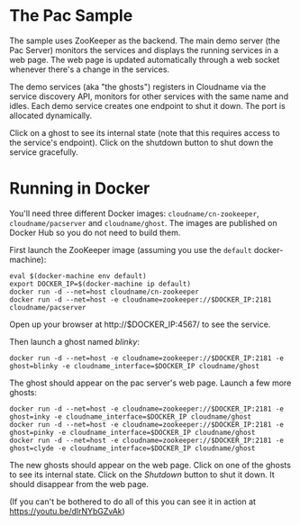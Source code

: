 # The Pac Sample

The sample uses ZooKeeper as the backend. The main demo server (the Pac Server) monitors the services and displays the running services in a web page. The web page is updated automatically through a web socket whenever there's a change in the services.

The demo services (aka "the ghosts") registers in Cloudname via the service discovery API, monitors for other services with the same name and idles. Each demo service creates one endpoint to shut it down. The port is allocated dynamically.

Click on a ghost to see its internal state (note that this requires access to the service's endpoint). Click on the shutdown button to shut down the service gracefully.

# Running in Docker
You'll need three different Docker images: `cloudname/cn-zookeeper`, `cloudname/pacserver` and `cloudname/ghost`. The images are published on Docker Hub so you do not need to build them.

First launch the ZooKeeper image (assuming you use the `default` docker-machine):
```
eval $(docker-machine env default)
export DOCKER_IP=$(docker-machine ip default)
docker run -d --net=host cloudname/cn-zookeeper
docker run -d --net=host -e cloudname=zookeeper://$DOCKER_IP:2181 cloudname/pacserver
```
Open up your browser at http://$DOCKER_IP:4567/ to see the service.

Then launch a ghost named *blinky*:
```
docker run -d --net=host -e cloudname=zookeeper://$DOCKER_IP:2181 -e ghost=blinky -e cloudname_interface=$DOCKER_IP cloudname/ghost
```

The ghost should appear on the pac server's web page. Launch a few more ghosts:
```
docker run -d --net=host -e cloudname=zookeeper://$DOCKER_IP:2181 -e ghost=inky -e cloudname_interface=$DOCKER_IP cloudname/ghost
docker run -d --net=host -e cloudname=zookeeper://$DOCKER_IP:2181 -e ghost=pinky -e cloudname_interface=$DOCKER_IP cloudname/ghost
docker run -d --net=host -e cloudname=zookeeper://$DOCKER_IP:2181 -e ghost=clyde -e cloudname_interface=$DOCKER_IP cloudname/ghost
```

The new ghosts should appear on the web page. Click on one of the ghosts to see its internal state. Click on the *Shutdown* button to shut it down. It should disappear from the web page.

(If you can't be bothered to do all of this you can see it in action at https://youtu.be/dlrNYbGZvAk)
